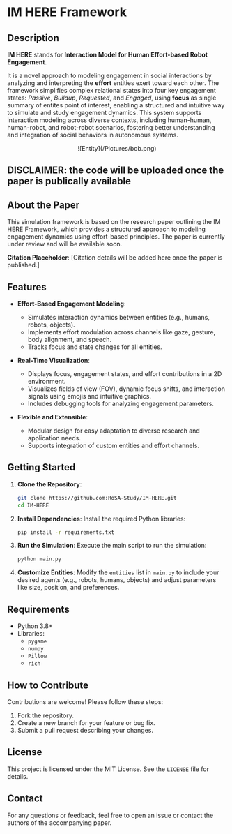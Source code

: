 # IM HERE Framework

## Description

**IM HERE** stands for **Interaction Model for Human Effort-based Robot Engagement**. 

It is a novel approach to modeling engagement in social interactions by analyzing and interpreting the **effort** entities exert toward each other. The framework simplifies complex relational states into four key engagement states: *Passive*, *Buildup*, *Requested*, and *Engaged*, using **focus** as single summary of entites point of interest, enabling a structured and intuitive way to simulate and study engagement dynamics. This system supports interaction modeling across diverse contexts, including human-human, human-robot, and robot-robot scenarios, fostering better understanding and integration of social behaviors in autonomous systems.

<p style="text-align: center;">![Entity](/Pictures/bob.png)</p>


## DISCLAIMER: the code will be uploaded once the paper is publically available

## About the Paper

This simulation framework is based on the research paper outlining the IM HERE Framework, which provides a structured approach to modeling engagement dynamics using effort-based principles. The paper is currently under review and will be available soon. 

**Citation Placeholder**: [Citation details will be added here once the paper is published.]

## Features

- **Effort-Based Engagement Modeling**:
  - Simulates interaction dynamics between entities (e.g., humans, robots, objects).
  - Implements effort modulation across channels like gaze, gesture, body alignment, and speech.
  - Tracks focus and state changes for all entities.

- **Real-Time Visualization**:
  - Displays focus, engagement states, and effort contributions in a 2D environment.
  - Visualizes fields of view (FOV), dynamic focus shifts, and interaction signals using emojis and intuitive graphics.
  - Includes debugging tools for analyzing engagement parameters.

- **Flexible and Extensible**:
  - Modular design for easy adaptation to diverse research and application needs.
  - Supports integration of custom entities and effort channels.

## Getting Started

1. **Clone the Repository**:
   ```bash
   git clone https://github.com:RoSA-Study/IM-HERE.git
   cd IM-HERE
   ```

2. **Install Dependencies**:
   Install the required Python libraries:
   ```bash
   pip install -r requirements.txt
   ```

3. **Run the Simulation**:
   Execute the main script to run the simulation:
   ```bash
   python main.py
   ```

4. **Customize Entities**:
   Modify the `entities` list in `main.py` to include your desired agents (e.g., robots, humans, objects) and adjust parameters like size, position, and preferences.

## Requirements

- Python 3.8+
- Libraries:
  - `pygame`
  - `numpy`
  - `Pillow`
  - `rich`



## How to Contribute

Contributions are welcome! Please follow these steps:

1. Fork the repository.
2. Create a new branch for your feature or bug fix.
3. Submit a pull request describing your changes.

## License

This project is licensed under the MIT License. See the `LICENSE` file for details.

## Contact

For any questions or feedback, feel free to open an issue or contact the authors of the accompanying paper.
